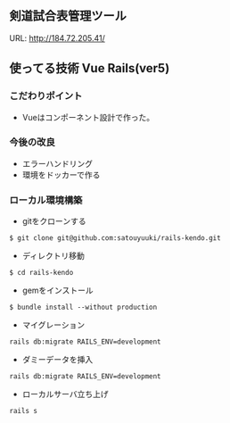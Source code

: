 ## 剣道試合表管理ツール
URL: http://184.72.205.41/
## 使ってる技術 Vue Rails(ver5)

### こだわりポイント
* Vueはコンポーネント設計で作った。

### 今後の改良
* エラーハンドリング
* 環境をドッカーで作る

### ローカル環境構築

* gitをクローンする
```
$ git clone git@github.com:satouyuuki/rails-kendo.git
```
* ディレクトリ移動
```
$ cd rails-kendo
```
* gemをインストール
```
$ bundle install --without production
```
* マイグレーション
```
rails db:migrate RAILS_ENV=development
```
* ダミーデータを挿入
```
rails db:migrate RAILS_ENV=development
```
* ローカルサーバ立ち上げ
```
rails s
```